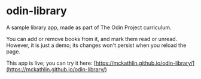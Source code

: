# odin-library
A sample library app, made as part of The Odin Project curriculum.

You can add or remove books from it, and mark them read or unread.
However, it is just a demo; its changes won't persist when you
reload the page.

This app is live; you can try it here:
[https://mckathlin.github.io/odin-library/](https://mckathlin.github.io/odin-library/)
